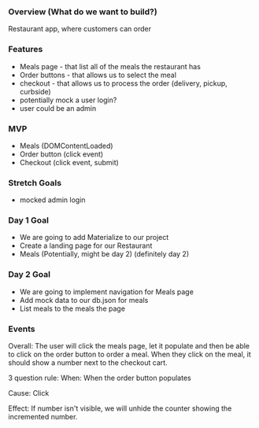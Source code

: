 ### Overview (What do we want to build?)
Restaurant app, where customers can order

### Features
- Meals page - that list all of the meals the restaurant has
- Order buttons - that allows us to select the meal
- checkout - that allows us to process the order (delivery, pickup, curbside)
- potentially mock a user login?
- user could be an admin

### MVP
* Meals (DOMContentLoaded)
* Order button (click event)
* Checkout (click event, submit)

### Stretch Goals
* mocked admin login


### Day 1 Goal
* We are going to add Materialize to our project
* Create a landing page for our Restaurant
* Meals (Potentially, might be day 2) (definitely day 2)


### Day 2 Goal
* We are going to implement navigation for Meals page
* Add mock data to our db.json for meals
* List meals to the meals the page

### Events
Overall: The user will click the meals page, let it populate and then be able to click on the order button to order a meal. When they click on the meal, it should show a number next to the checkout cart.


3 question rule:
When: When the order button populates

Cause: Click

Effect: If number isn't visible, we will unhide the counter showing the incremented number.